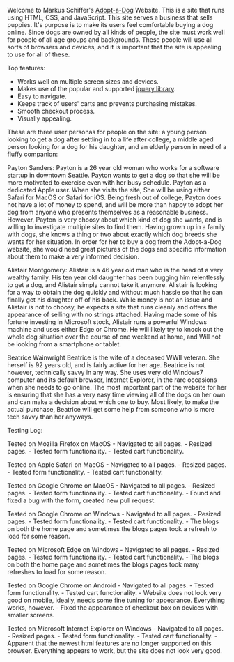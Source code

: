 Welcome to Markus Schiffer's [Adopt-a-Dog](https://markusschiffer.github.io/html200-adopt-a-dog/) Website.
This is a site that runs using HTML, CSS, and JavaScript.
This site serves a business that sells puppies. It's purpose is to make its users feel comfortable
buying a dog online. Since dogs are owned by all kinds of people, the site must work well for people of
all age groups and backgrounds. These people will use all sorts of browsers and devices, and it is important that
the site is appealing to use for all of these.

Top features:
* Works well on multiple screen sizes and devices.
* Makes use of the popular and supported [jquery library](https://code.jquery.com/jquery-3.4.1.min.js).
* Easy to navigate.
* Keeps track of users' carts and prevents purchasing mistakes.
* Smooth checkout process.
* Visually appealing. 


These are three user personas for people on the site: a young person looking to get a dog after settling in to a life after
college, a middle aged person looking for a dog for his daughter, and an elderly person in need of a fluffy companion:

Payton Sanders:
Payton is a 26 year old woman who works for a software startup in downtown Seattle. Payton wants to get a dog so that she will
be more motivated to exercise even with her busy schedule. Payton as a dedicated Apple user. When she visits the site,
She will be using either Safari for MacOS or Safari for iOS. Being fresh out of college, Payton does not have a lot of money
to spend, and will be more than happy to adopt her dog from anyone who presents themselves as a reasonable business. However,
Payton is very choosy about which kind of dog she wants, and is willing to investigate multiple sites to find them.
Having grown up in a family with dogs, she knows a thing or two about exactly which dog breeds she wants for her situation.
In order for her to buy a dog from the Adopt-a-Dog website, she would need great pictures of the dogs and specific information
about them to make a very informed decision.

Alistair Montgomery:
Alistair is a 46 year old man who is the head of a very wealthy family. His ten year old daughter has been bugging him
relentlessly to get a dog, and Alistair simply cannot take it anymore. Alistair is looking for a way to obtain the dog
quickly and without much hassle so that he can finally get his daughter off of his back. While money is not an issue
and Alistair is not to choosy, he expects a site that runs cleanly and offers the appearance of selling with no strings
attached. Having made some of his fortune investing in Microsoft stock, Alistair runs a powerful Windows machine and uses
either Edge or Chrome. He will likely try to knock out the whole dog situation over the course of one weekend at home, and
Will not be looking from a smartphone or tablet. 

Beatrice Wainwright
Beatrice is the wife of a deceased WWII veteran. She herself is 92 years old, and is fairly active for her age. Beatrice is
not however, technically savvy in any way. She uses very old Windows7 computer and its default browser, Internet Explorer,
in the rare occasions when she needs to go online. The most important part of the website for her is ensuring that she has
a very easy time viewing all of the dogs on her own and can make a decision about which one to buy. Most likely, to make
the actual purchase, Beatrice will get some help from someone who is more tech savvy than her anyways.

Testing Log:


Tested on Mozilla Firefox on MacOS
	- Navigated to all pages.
	- Resized pages.
	- Tested form functionality.
	- Tested cart functionality.

Tested on Apple Safari on MacOS
	- Navigated to all pages.
	- Resized pages.
	- Tested form functionality.
	- Tested cart functionality.

Tested on Google Chrome on MacOS
	- Navigated to all pages.
	- Resized pages.
	- Tested form functionality.
	- Tested cart functionality.
	- Found and fixed a bug with the form, created new pull request.

Tested on Google Chrome on Windows
	- Navigated to all pages.
	- Resized pages.
	- Tested form functionality.
	- Tested cart functionality.
	- The blogs on both the home page and sometimes the blogs pages took a refresh to load for some reason.

Tested on Microsoft Edge on Windows
	- Navigated to all pages.
	- Resized pages.
	- Tested form functionality.
	- Tested cart functionality.
	- The blogs on both the home page and sometimes the blogs pages took many refreshes to load for some reason.

Tested on Google Chrome on Android
	- Navigated to all pages.
	- Tested form functionality.
	- Tested cart functionality.
	- Website does not look very good on mobile, ideally, needs some fine tuning for appearance. Everything works, however.
	- Fixed the appearance of checkout box on devices with smaller screens.

Tested on Microsoft Internet Explorer on Windows
	- Navigated to all pages.
	- Resized pages.
	- Tested form functionality.
	- Tested cart functionality.
	- Apparent that the newest html features are no longer supported on this browser. Everything appears to work,
    but the site does not look very good.
